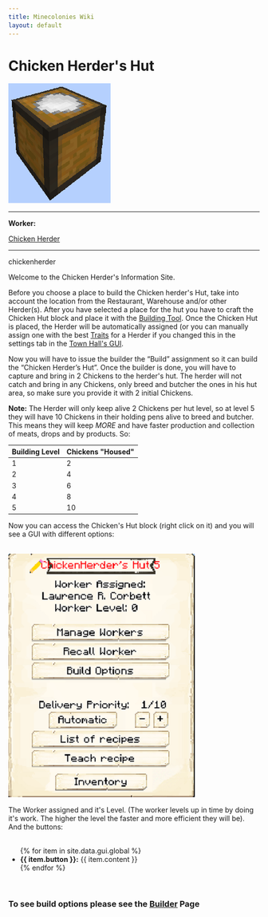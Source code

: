 ```yaml
---
title: Minecolonies Wiki
layout: default
---
```

# Chicken Herder's Hut

<div class="infobox box text-center">
    <img src="../../assets/images/buildings/chicken_herder_block.png" alt="Chicken Herder's Hut" />
    <hr />
    <div class="row section-text text-left">
        <div class="col">
        <p><strong>Worker:</strong></p>
        </div>
        <div class="col">
        <p><a href="../workers/chickenherder">Chicken Herder</a></p>
        </div>
    </div>
    <hr />
    <recipe>chickenherder</recipe>
</div>

Welcome to the Chicken Herder's Information Site.

Before you choose a place to build the Chicken herder's Hut, take into account the location from the Restaurant, Warehouse and/or other Herder(s). After you have selected a place for the hut you have to craft the Chicken Hut block and place it with the [Building Tool](../items/buildingtool). Once the Chicken Hut is placed, the Herder will be automatically assigned (or you can manually assign one with the best [Traits](../systems/workerinfo) for a Herder if you changed this in the settings tab in the [Town Hall's GUI](../../source/buildings/townhall).

Now you will have to issue the builder the “Build” assignment so it can build the “Chicken Herder’s Hut”. Once the builder is done, you will have to capture and bring in 2 Chickens to the herder's hut. The herder will not catch and bring in any Chickens, only breed and butcher the ones in his hut area, so make sure you provide it with 2 initial Chickens.

**Note:** The Herder will only keep alive 2 Chickens per hut level, so at level 5 they will have 10 Chickens in their holding pens alive to breed and butcher. This means they will keep *MORE* and have faster production and collection of meats, drops and by products. So:


| Building Level | Chickens "Housed" |
| ----- | ----- |
| 1 | 2 |
| 2 | 4 |
| 3 | 6 |
| 4 | 8 |
| 5 | 10 |  


Now you can access the Chicken's Hut block (right click on it) and you will see a GUI with different options:

<br>
<div class="row">
  <div class="col-sm-12 col-md">
    <img src="../../assets/images/gui/chickenherder_gui.png" class="img-fluid mx-auto" alt="Herder GUI">
  </div>
  <div class="col-sm-12 col-md">
    <p>The Worker assigned and it's Level. (The worker levels up in time by doing it's work. The higher the level the faster and more efficient they will be). And the buttons:</p>
    <ul><br>
      {% for item in site.data.gui.global %}
        <li><strong>{{ item.button }}:</strong> {{ item.content }}</li>
      {% endfor %}
    </ul>
  </div>
</div>  
  <br>
  
### **To see build options please see the [Builder](../../source/workers/builder) Page**  
